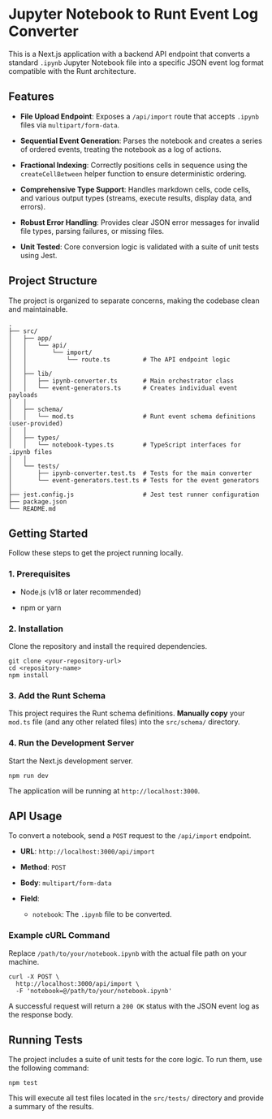 # Jupyter Notebook to Runt Event Log Converter

This is a Next.js application with a backend API endpoint that converts a standard `.ipynb` Jupyter Notebook file into a specific JSON event log format compatible with the Runt architecture.

## Features

* **File Upload Endpoint**: Exposes a `/api/import` route that accepts `.ipynb` files via `multipart/form-data`.

* **Sequential Event Generation**: Parses the notebook and creates a series of ordered events, treating the notebook as a log of actions.

* **Fractional Indexing**: Correctly positions cells in sequence using the `createCellBetween` helper function to ensure deterministic ordering.

* **Comprehensive Type Support**: Handles markdown cells, code cells, and various output types (streams, execute results, display data, and errors).

* **Robust Error Handling**: Provides clear JSON error messages for invalid file types, parsing failures, or missing files.

* **Unit Tested**: Core conversion logic is validated with a suite of unit tests using Jest.

## Project Structure

The project is organized to separate concerns, making the codebase clean and maintainable.

```
.
├── src/
│   ├── app/
│   │   └── api/
│   │       └── import/
│   │           └── route.ts         # The API endpoint logic
│   │
│   ├── lib/
│   │   ├── ipynb-converter.ts       # Main orchestrator class
│   │   └── event-generators.ts      # Creates individual event payloads
│   │
│   ├── schema/
│   │   └── mod.ts                   # Runt event schema definitions (user-provided)
│   │
│   ├── types/
│   │   └── notebook-types.ts        # TypeScript interfaces for .ipynb files
│   │
│   └── tests/
│       ├── ipynb-converter.test.ts  # Tests for the main converter
│       └── event-generators.test.ts # Tests for the event generators
│
├── jest.config.js                   # Jest test runner configuration
├── package.json
└── README.md

```

## Getting Started

Follow these steps to get the project running locally.

### 1. Prerequisites

* Node.js (v18 or later recommended)

* npm or yarn

### 2. Installation

Clone the repository and install the required dependencies.

```
git clone <your-repository-url>
cd <repository-name>
npm install

```

### 3. Add the Runt Schema

This project requires the Runt schema definitions. **Manually copy** your `mod.ts` file (and any other related files) into the `src/schema/` directory.

### 4. Run the Development Server

Start the Next.js development server.

```
npm run dev

```

The application will be running at `http://localhost:3000`.

## API Usage

To convert a notebook, send a `POST` request to the `/api/import` endpoint.

* **URL**: `http://localhost:3000/api/import`

* **Method**: `POST`

* **Body**: `multipart/form-data`

* **Field**:

  * `notebook`: The `.ipynb` file to be converted.

### Example cURL Command

Replace `/path/to/your/notebook.ipynb` with the actual file path on your machine.

```
curl -X POST \
  http://localhost:3000/api/import \
  -F 'notebook=@/path/to/your/notebook.ipynb'

```

A successful request will return a `200 OK` status with the JSON event log as the response body.

## Running Tests

The project includes a suite of unit tests for the core logic. To run them, use the following command:

```
npm test

```

This will execute all test files located in the `src/tests/` directory and provide a summary of the results.
